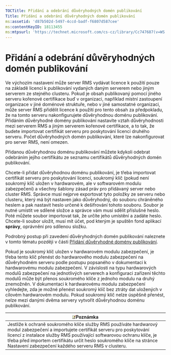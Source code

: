 ```yaml
---
TOCTitle: Přidání a odebrání důvěryhodných domén publikování
Title: Přidání a odebrání důvěryhodných domén publikování
ms:assetid: 'd87b502d-5497-4ccd-badf-f6807d587cee'
ms:contentKeyID: 18113455
ms:mtpsurl: 'https://technet.microsoft.com/cs-cz/library/Cc747687(v=WS.10)'
---
```


Přidání a odebrání důvěryhodných domén publikování
==================================================

Ve výchozím nastavení může server RMS vydávat licence k použití pouze na základě licencí k publikování vydaných daným serverem nebo jiným serverem ze stejného clusteru. Pokud je obsah publikovaný pomocí jiného serveru kořenové certifikace buď v organizaci, například místní zastoupení organizace v jiné doménové struktuře, nebo v jiné samostatné organizaci, může server RMS přidělit licence k použití pro tento obsah za předpokladu, že na tomto serveru nakonfigurujete důvěryhodnou doménu publikování. Přidáním důvěryhodné domény publikování nastavíte vztah důvěryhodnosti mezi serverem RMS a jiným serverem kořenové certifikace, a to tak, že budete importovat certifikát serveru pro poskytování licencí druhého serveru. Počet důvěryhodných domén publikování, které lze nakonfigurovat pro server RMS, není omezen.

Přidanou důvěryhodnou doménu publikování můžete kdykoli odebrat odebráním jejího certifikátu ze seznamu certifikátů důvěryhodných domén publikování.

Chcete-li přidat důvěryhodnou doménu publikování, je třeba importovat certifikát serveru pro poskytování licencí, soukromý klíč (pokud není soukromý klíč uložen v hardwarovém, ale v softwarovém modulu zabezpečení) a všechny šablony zásad práv pro přidávaný server nebo cluster RMS. Správce musí nejprve exportovat tyto položky ze serveru nebo clusteru, který má být nastaven jako důvěryhodný, do souboru chráněného heslem a pak nastavit heslo určené k dešifrování tohoto souboru. Soubor je nutné umístit ve sdílené složce a správce vám musí sdělit příslušné heslo. Poté můžete soubor importovat tak, že určíte jeho umístění a zadáte heslo. Chcete-li soubor uložit, musí mít účet, pod kterým je spuštěn fond aplikací **správy**, oprávnění pro sdílenou složku.

Podrobný postup při zavedení důvěryhodných domén publikování naleznete v tomto tématu později v části [Přidání důvěryhodné domény publikování](https://technet.microsoft.com/731416d8-ddf4-4d4a-9f1a-bbd1ea48fe3c).

Pokud je soukromý klíč uložen v hardwarovém modulu zabezpečení, je třeba tento klíč přenést do hardwarového modulu zabezpečení na důvěryhodném serveru podle postupu popsaného v dokumentaci k hardwarovému modulu zabezpečení. V závislosti na typu hardwarových modulů zabezpečení na jednotlivých serverech a konfiguraci zařízení těchto modulů může být přenos soukromého klíče z jednoho modulu na druhý znemožněn. V dokumentaci k hardwarovému modulu zabezpečení vyhledejte, zda je možné přenést soukromý klíč bez ztráty dat uložených v cílovém hardwarovém modulu. Pokud soukromý klíč nelze úspěšně přenést, nelze mezi danými dvěma servery vytvořit důvěryhodnou doménu publikování.

| ![](images/Cc747687.note(WS.10).gif)Poznámka                                                                                                                                                                                                                                                                     |
|-----------------------------------------------------------------------------------------------------------------------------------------------------------------------------------------------------------------------------------------------------------------------------------------------------------------------------------------------|
| Jestliže k ochraně soukromého klíče služby RMS používáte hardwarový modul zabezpečení a importujete certifikát serveru pro poskytování licencí z instalace služby RMS používající softwarovou ochranu klíče, je třeba před importem certifikátu určit heslo soukromého klíče na stránce Nastavení zabezpečení každého serveru RMS v clusteru. |
